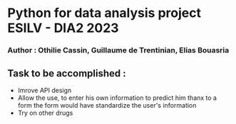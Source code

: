 # Python for data analysis project ESILV - DIA2 2023
### Author : Othilie Cassin, Guillaume de Trentinian, Elias Bouasria

## Task to be accomplished :
- Imrove API design 
- Allow the use, to enter his own information to predict him thanx to a form
  the form would have standardize the user's information
- Try on other drugs 
